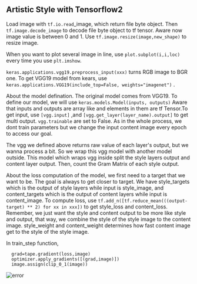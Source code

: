 ## Artistic Style with Tensorflow2

Load image with ```tf.io.read```_image, which return file byte object. Then ```tf.image.decode_image``` to decode file byte object to tf  tensor. Aware now image value is between 0 and 1. Use ```tf.image.resize(image,new_shape)``` to resize image.

When you want to plot several image in line, use ```plot.subplot(i,i,loc)``` every time you use ```plt.imshow```.

```keras.applications.vgg19.preprocess_input(xxx)``` turns RGB image to BGR one. To get VGG19 model from kears, use ```keras.applications.VGG19(include_top=False, weights="imagenet")``` .

About the model defination. The original model comes from VGG19. To define our model, we will use ```keras.models.Model(inputs, outputs)``` Aware that inputs and outputs are array like and elements in them are tf Tensor.To get input, use ```[vgg.input]``` ,and ```[vgg.get_layer(layer_name).output]``` to get multi output. ```vgg.trainable``` are set to False. As in the whole process, we dont train parameters but we change the input content image every epoch to access our goal.

The vgg we defined above returns raw value of each layer's output, but we wanna process a bit. So we wrap this vgg model with another model outside. This model which wraps vgg inside split the style layers output and content layer output. Then, count the Gram Matrix of each style output.

About the loss computation of the model, we first need to a target that we  want to be. The goal is always to get closer to target. We have style_targets which is the output of style layers while input is style_image, and content_targets which is the output of content layers while input is content_image. To compute loss, use ```tf.add_n([tf.reduce_mean(((output-target) ** 2) for xx in xxx])``` to get style_loss and content_loss. Remember, we just want the style and content output to be more like style and output, that way, we combine the style of the style image to the content image. style_weight and content_weight determines how fast content image get to the style of the style image.

In train_step function,

```
  grad=tape.gradient(loss,image)
  optimizer.apply_gradients([(grad,image)])
  image.assign(clip_0_1(image))
```

![error](./result.png)